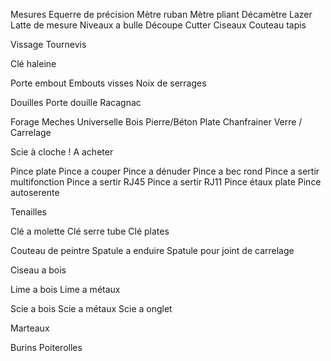 Mesures
Equerre de précision
Mètre ruban
Mètre pliant
Décamètre
Lazer
Latte de mesure
Niveaux a bulle
Découpe
Cutter
Ciseaux
Couteau tapis


Vissage
Tournevis

Clé haleine

Porte embout
Embouts visses
Noix de serrages

Douilles
Porte douille
Racagnac

Forage
Meches
Universelle
Bois
Pierre/Béton
Plate
Chanfrainer
Verre / Carrelage

Scie à cloche ! A acheter






Pince plate
Pince a couper
Pince a dénuder
Pince a bec rond
Pince a sertir multifonction
Pince a sertir RJ45
Pince a sertir RJ11
Pince étaux plate
Pince autoserente

Tenailles


Clé a molette
Clé serre tube
Clé plates


Couteau de peintre
Spatule a enduire
Spatule pour joint de carrelage


Ciseau a bois

Lime a bois
Lime a métaux

Scie a bois
Scie a métaux
Scie a onglet

Marteaux

Burins 
Poiterolles
